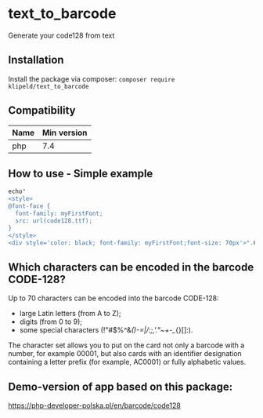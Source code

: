 # text_to_barcode
Generate your code128 from text
## Installation
Install the package via composer: `composer require klipeld/text_to_barcode`
## Compatibility

 Name       | Min version
:-------------|:----------
 php        | 7.4
 
## How to use - Simple example

```php
echo"
<style>
@font-face {
  font-family: myFirstFont;
  src: url(code128.ttf);
}
</style>
<div style='color: black; font-family: myFirstFont;font-size: 70px'>".Code128ToBarcode::codeIt("Hello world :)")."</div>";
```

## Which characters can be encoded in the barcode CODE-128?

Up to 70 characters can be encoded into the barcode CODE-128:
- large Latin letters (from A to Z);
- digits (from 0 to 9);
- some special characters (!"#$%^&*()-=|\/:;,'."~+-_*{}[]:).

The character set allows you to put on the card not only a barcode with a number, for example 00001, but also cards with an identifier designation containing a letter prefix (for example, AC0001) or fully alphabetic values.

## Demo-version of app based on this package:

https://php-developer-polska.pl/en/barcode/code128